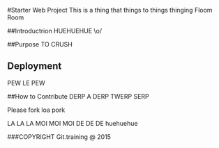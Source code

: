 #Starter Web Project
This is a thing that things to things thinging
Floom
Room

##Introductrion
HUEHUEHUE \o/

##Purpose
TO CRUSH

## Deployment
PEW LE PEW

##How to Contribute
DERP A DERP TWERP SERP

Please fork loa pork

LA LA LA
MOI MOI MOI
DE DE DE
huehuehue


###COPYRIGHT
Git.training @ 2015